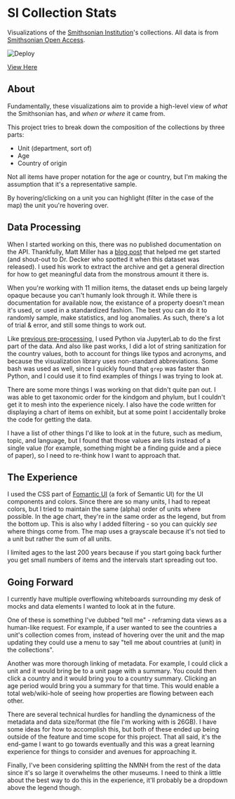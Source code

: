 # SI Collection Stats

Visualizations of the [Smithsonian Institution](https://www.si.edu/)'s collections.
All data is from [Smithsonian Open Access](https://www.si.edu/openaccess).

![Deploy](https://github.com/ct-martin/si-collections/workflows/Deploy/badge.svg?branch=main)

[View Here](https://si.ctmartin.dev/)

## About

Fundamentally, these visualizations aim to provide a high-level view of _what_ the Smithsonian has, and _when or where_ it came from.

This project tries to break down the composition of the collections by three parts:

* Unit (department, sort of)
* Age
* Country of origin

Not all items have proper notation for the age or country, but I'm making the assumption that it's a representative sample.

By hovering/clicking on a unit you can highlight (filter in the case of the map) the unit you're hovering over.

## Data Processing

When I started working on this, there was no published documentation on the API.
Thankfully, Matt Miller has a [blog post](https://thisismattmiller.com/post/smithsonian-open-access-data-release/) that helped me get started (and shout-out to Dr. Decker who spotted it when this dataset was released).
I used his work to extract the archive and get a general direction for how to get meaningful data from the monstrous amount it there is.

When you're working with 11 million items, the dataset ends up being largely opaque because you can't humanly look through it.
While there is documentation for available now, the existance of a property doesn't mean it's used, or used in a standardized fashion.
The best you can do it to randomly sample, make statistics, and log anomalies.
As such, there's a lot of trial & error, and still some things to work out.

Like [previous pre-processing](https://vis.ctmartin.me/museums/met/), I used Python via JupyterLab to do the first part of the data.
And also like past works, I did a lot of string sanitization for the country values, both to account for things like typos and acronyms, and because the visualization library uses non-standard abbreviations.
Some bash was used as well, since I quickly found that `grep` was faster than Python, and I could use it to find examples of things I was trying to look at.

There are some more things I was working on that didn't quite pan out.
I was able to get taxonomic order for the kindgom and phylum, but I couldn't get it to mesh into the experience nicely.
I also have the code written for displaying a chart of items on exhibit, but at some point I accidentally broke the code for getting the data.

I have a list of other things I'd like to look at in the future, such as medium, topic, and language, but I found that those values are lists instead of a single value (for example, something might be a finding guide and a piece of paper), so I need to re-think how I want to approach that.

## The Experience

I used the CSS part of [Fomantic UI](https://fomantic-ui.com/) (a fork of Semantic UI) for the UI components and colors.
Since there are so many units, I had to repeat colors, but I tried to maintain the same (alpha) order of units where possible.
In the age chart, they're in the same order as the legend, but from the bottom up.
This is also why I added filtering - so you can quickly _see_ where things come from.
The map uses a grayscale because it's not tied to a unit but rather the sum of all units.

I limited ages to the last 200 years because if you start going back further you get small numbers of items and the intervals start spreading out too.

## Going Forward

I currently have multiple overflowing whiteboards surrounding my desk of mocks and data elements I wanted to look at in the future.

One of these is something I've dubbed "tell me" - reframing data views as a human-like request.
For example, if a user wanted to see the countries a unit's collection comes from, instead of hovering over the unit and the map updating they could use a menu to say "tell me about countries at (unit) in the collections".

Another was more thorough linking of metadata.
For example, I could click a unit and it would bring be to a unit page with a summary.
You could then click a country and it would bring you to a country summary.
Clicking an age period would bring you a summary for that time.
This would enable a total web/wiki-hole of seeing how properties are flowing between each other.

There are several technical hurdles for handling the dynamicness of the metadata and data size/format (the file I'm working with is 26GB).
I have some ideas for how to accomplish this, but both of these ended up being outside of the feature and time scope for this project.
That all said, it's the end-game I want to go towards eventually and this was a great learning experience for things to consider and avenues for approaching it.

Finally, I've been considering splitting the NMNH from the rest of the data since it's so large it overwhelms the other museums.
I need to think a little about the best way to do this in the experience, it'll probably be a dropdown above the legend though.
